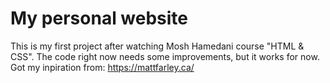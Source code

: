 # My personal website
This is my first project after watching Mosh Hamedani course "HTML & CSS". The code right now needs some improvements, but it works for now.
Got my inpiration from: https://mattfarley.ca/
